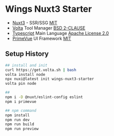 # Wings Nuxt3 Starter

* [Nuxt3](https://nuxt.com/docs/getting-started/introduction) - SSR/SSG [MIT]
* [Volta](https://volta.sh/) Tool Manager [BSD 2-CLAUSE]
* [Typescript](https://www.typescriptlang.org) Main Language [Apache License 2.0]
* [PrimeVue](https://primevue.org) UI Framework [MIT]

[MIT]: https://opensource.org/license/mit/
[BSD 2-CLAUSE]: https://opensource.org/license/bsd-2-clause/
[Apache License 2.0]: https://www.apache.org/licenses/LICENSE-2.0.html

## Setup History

```bash
## install and init
curl https://get.volta.sh | bash
volta install node
npx nuxi@latest init wings-nuxt3-starter
volta pin node

## 
npm i -D @nuxt/eslint-config eslint
npm i primevue

## npm command
npm install
npm run dev
npm run build
npm run preview
```
